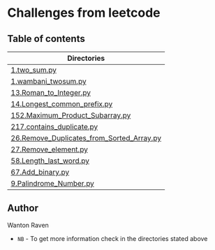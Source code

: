 # Challenges from leetcode

## Table of contents
Directories |  
------------|
[1.two_sum.py](./1.two_sum.py) |
[1.wambani_twosum.py](./1.wambani_twosum.py) |
[13.Roman_to_Integer.py](./13.Roman_to_Integer.py) |
[14.Longest_common_prefix.py](./14.Longest_common_prefix.py) |
[152.Maximum_Product_Subarray.py](./152.Maximum_Product_Subarray.py) | 
[217.contains_duplicate.py](./217.contains_duplicate.py) |
[26.Remove_Duplicates_from_Sorted_Array.py](./26.Remove_Duplicates_from_Sorted_Array.py) |
[27.Remove_element.py](./27.Remove_element.py) |
[58.Length_last_word.py](/.58.Length_last_word.py) |
[67.Add_binary.py](./67.Add_binary.py) |
[9.Palindrome_Number.py](./9.Palindrome_Number.py) |

## Author 
Wanton Raven

- `NB` - To get more information check in the directories stated above
